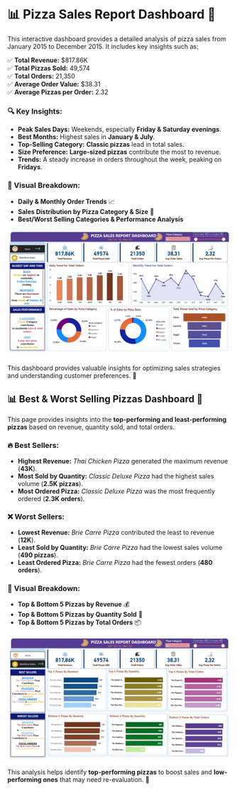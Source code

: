 # 📊 Pizza Sales Report Dashboard 🍕  

This interactive dashboard provides a detailed analysis of pizza sales from January 2015 to December 2015. It includes key insights such as:  

✅ **Total Revenue:** $817.86K  
✅ **Total Pizzas Sold:** 49,574  
✅ **Total Orders:** 21,350  
✅ **Average Order Value:** $38.31  
✅ **Average Pizzas per Order:** 2.32  

### 🔍 Key Insights:
- **Peak Sales Days:** Weekends, especially **Friday & Saturday evenings**.
- **Best Months:** Highest sales in **January & July**.
- **Top-Selling Category:** **Classic pizzas** lead in total sales.
- **Size Preference:** **Large-sized pizzas** contribute the most to revenue.
- **Trends:** A steady increase in orders throughout the week, peaking on **Fridays**.

### 📌 Visual Breakdown:
- **Daily & Monthly Order Trends** 📈
- **Sales Distribution by Pizza Category & Size** 🍕
- **Best/Worst Selling Categories & Performance Analysis**

![Pizza Sales Dashboard](https://github.com/RajatSatpure/Pizza_Sales_Report-2015-/blob/main/Dashboard_Page_1.jpg)

This dashboard provides valuable insights for optimizing sales strategies and understanding customer preferences. 🚀 

## 📊 Best & Worst Selling Pizzas Dashboard 🍕  

This page provides insights into the **top-performing and least-performing pizzas** based on revenue, quantity sold, and total orders.

### 🔥 **Best Sellers:**
- **Highest Revenue:** *Thai Chicken Pizza* generated the maximum revenue (**43K**).
- **Most Sold by Quantity:** *Classic Deluxe Pizza* had the highest sales volume (**2.5K pizzas**).
- **Most Ordered Pizza:** *Classic Deluxe Pizza* was the most frequently ordered (**2.3K orders**).

### ❌ **Worst Sellers:**
- **Lowest Revenue:** *Brie Carre Pizza* contributed the least to revenue (**12K**).
- **Least Sold by Quantity:** *Brie Carre Pizza* had the lowest sales volume (**490 pizzas**).
- **Least Ordered Pizza:** *Brie Carre Pizza* had the fewest orders (**480 orders**).

### 📌 **Visual Breakdown:**
- **Top & Bottom 5 Pizzas by Revenue** 💰
- **Top & Bottom 5 Pizzas by Quantity Sold** 🍕
- **Top & Bottom 5 Pizzas by Total Orders** 📦

![Pizza Sales Dashboard](https://github.com/RajatSatpure/Pizza_Sales_Report-2015-/blob/main/Dashboard_page_2.jpg) 

This analysis helps identify **top-performing pizzas** to boost sales and **low-performing ones** that may need re-evaluation. 🚀

